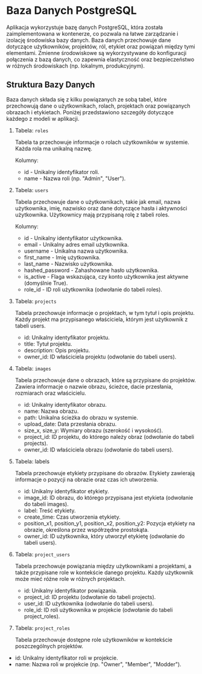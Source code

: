 # Baza Danych PostgreSQL

Aplikacja wykorzystuje bazę danych PostgreSQL, która została zaimplementowana w kontenerze, co pozwala na łatwe zarządzanie i izolację środowiska bazy danych. Baza danych przechowuje dane dotyczące użytkowników, projektów, ról, etykiet oraz powiązań między tymi elementami. Zmienne środowiskowe są wykorzystywane do konfiguracji połączenia z bazą danych, co zapewnia elastyczność oraz bezpieczeństwo w różnych środowiskach (np. lokalnym, produkcyjnym).

## Struktura Bazy Danych

Baza danych składa się z kilku powiązanych ze sobą tabel, które przechowują dane o użytkownikach, rolach, projektach oraz powiązanych obrazach i etykietach. Poniżej przedstawiono szczegóły dotyczące każdego z modeli w aplikacji.

1. Tabela: `roles`

    Tabela ta przechowuje informacje o rolach użytkowników w systemie. Każda    rola ma unikalną nazwę.

    Kolumny:

    - id - Unikalny identyfikator roli.
    - name -  Nazwa roli (np. "Admin", "User").

2. Tabela: `users`

    Tabela przechowuje dane o użytkownikach, takie jak email, nazwa     użytkownika, imię, nazwisko oraz dane dotyczące hasła i aktywności  użytkownika. Użytkownicy mają przypisaną rolę z tabeli roles.

    Kolumny:

    - id - Unikalny identyfikator użytkownika.
    - email -  Unikalny adres email użytkownika.
    - username - Unikalna nazwa użytkownika.
    - first_name - Imię użytkownika.
    - last_name - Nazwisko użytkownika.
    - hashed_password - Zahashowane hasło użytkownika.
    - is_active - Flaga wskazująca, czy konto użytkownika jest aktywne  (domyślnie True).
    - role_id - ID roli użytkownika (odwołanie do tabeli roles).

3. Tabela: `projects`

    Tabela przechowuje informacje o projektach, w tym tytuł i opis projektu. Każdy projekt ma przypisanego właściciela, którym jest użytkownik z tabeli users.

    - id: Unikalny identyfikator projektu.
    - title: Tytuł projektu.
    - description: Opis projektu.
    - owner_id: ID właściciela projektu (odwołanie do tabeli users).

4. Tabela: `images`

    Tabela przechowuje dane o obrazach, które są przypisane do projektów. Zawiera informacje o nazwie obrazu, ścieżce, dacie przesłania, rozmiarach oraz właścicielu.

    - id: Unikalny identyfikator obrazu.
    - name: Nazwa obrazu.
    - path: Unikalna ścieżka do obrazu w systemie.
    - upload_date: Data przesłania obrazu.
    - size_x, size_y: Wymiary obrazu (szerokość i wysokość).
    - project_id: ID projektu, do którego należy obraz (odwołanie do tabeli projects).
    - owner_id: ID właściciela obrazu (odwołanie do tabeli users).

5. Tabela: labels

    Tabela przechowuje etykiety przypisane do obrazów. Etykiety zawierają informacje o pozycji na obrazie oraz czas ich utworzenia.

    - id: Unikalny identyfikator etykiety.
    - image_id: ID obrazu, do którego przypisana jest etykieta (odwołanie do tabeli images).
    - label: Treść etykiety.
    - create_time: Czas utworzenia etykiety.
    - position_x1, position_y1, position_x2, position_y2: Pozycja etykiety na obrazie, określona przez współrzędne prostokąta.
    - owner_id: ID użytkownika, który utworzył etykietę (odwołanie do tabeli users).

6. Tabela: `project_users`

    Tabela przechowuje powiązania między użytkownikami a projektami, a także przypisane role w kontekście danego projektu. Każdy użytkownik może mieć różne role w różnych projektach.

    - id: Unikalny identyfikator powiązania.
    - project_id: ID projektu (odwołanie do tabeli projects).
    - user_id: ID użytkownika (odwołanie do tabeli users).
    - role_id: ID roli użytkownika w projekcie (odwołanie do tabeli project_roles).

7. Tabela: `project_roles`

    Tabela przechowuje dostępne role użytkowników w kontekście poszczególnych projektów.

- id: Unikalny identyfikator roli w projekcie.
- name: Nazwa roli w projekcie (np. "Owner", "Member", "Modder").

